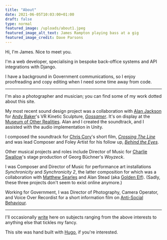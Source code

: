```yaml
---
title: "About"
date: 2021-06-05T10:03:00+01:00
draft: false
type: normal
featured_image: /uploads/about1.jpeg
featured_image_alt_text: James Rampton playing bass at a gig
featured_image_credit: Dave Parsons
---
```

Hi, I'm James. Nice to meet you.

I'm a web developer, specialising in bespoke back-office systems and API integrations with Django.

I have a background in Government communications, so I enjoy proofreading and copy editing when I need some time away from code.

---

I'm also a photographer and musician; you can find some of my work dotted about this site.

My most recent sound design project was a collaboration with [Alan Jackson](https://speakersonstrings.com/wedo.html) for [Andy Baker](https://andybak.net)'s VR Kinetic Sculpture, *[Gossamer](https://andybak.net/gossamer)*. It's on display at the [Museum of Other Realities](https://www.museumor.com/artwork/gossamer). Alan and I created the soundtrack, and I assisted with the audio implementation in Unity.

I composed the soundtrack for [Chris Cory](https://www.imdb.com/name/nm3923380/)'s short film, *[Crossing The Line](https://www.imdb.com/title/tt1655588/)* and was lead Composer and Foley Artist for his follow up, *[Behind the Eyes](https://www.imdb.com/title/tt4515036/)*.

Other musical projects and roles include Director of Music for [Charlie Swallow](https://www.imdb.com/name/nm3911988/)'s stage production of Georg Büchner's *Woyzeck*.

I was Composer and Director of Music for performance art installations *Synchronicity* and *Synchronicity 2*, the latter composition for which was a collaboration with [Matthew Searles](http://matthewsearles.com) and Alan Stead (aka [Golden Elf](https://goldenelf.bandcamp.com)). (Sadly, these three projects don't seem to exist online anymore.)

Working for Government, I was Director of Photography, Camera Operator, and Voice Over Recordist for a short information film on [Anti-Social Behaviour](https://www.youtube.com/watch?v=_0ADc-r4ub0).

---

I'll occasionally [write](/posts) here on subjects ranging from the above interests to anything else that tickles my fancy.

This site was hand built with [Hugo](https://gohugo.io), if you're interested.

